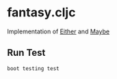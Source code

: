 # fantasy.cljc

Implementation of [Either](https://github.com/sanctuary-js/sanctuary/blob/master/README.md#either-type) and [Maybe](https://github.com/sanctuary-js/sanctuary/blob/master/README.md#maybe-type)


## Run Test

```bash
boot testing test
```
